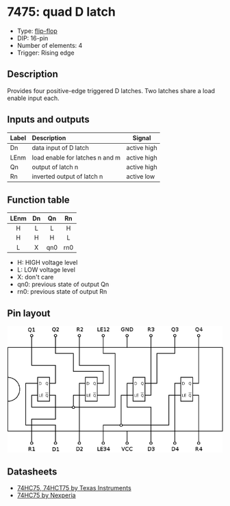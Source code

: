 # 7475: quad D latch

- Type: [flip-flop](flip_flops.md)
- DIP: 16-pin
- Number of elements: 4
- Trigger: Rising edge

## Description

Provides four positive-edge triggered D latches. Two latches share a
load enable input each.

## Inputs and outputs

| Label | Description                     | Signal      |
|:----- |:------------------------------- | ----------- |
| Dn    | data input of D latch           | active high |
| LEnm  | load enable for latches n and m | active high |
| Qn    | output of latch n               | active high |
| Rn    | inverted output of latch n      | active low  |

## Function table

| LEnm | Dn  | Qn  | Rn   |
|:----:|:---:|:---:|:----:|
| H    | L   | L   | H    |
| H    | H   | H   | L    |
| L    | X   | qn0 | rn0  |

- H: HIGH voltage level
- L: LOW voltage level
- X: don't care
- qn0: previous state of output Qn
- rn0: previous state of output Rn

## Pin layout

![](../dia/7475-dip.png)


## Datasheets

- [74HC75, 74HCT75 by Texas Instruments](http://www.ti.com/lit/ds/symlink/cd74hc75.pdf)
- [74HC75 by Nexperia](https://assets.nexperia.com/documents/data-sheet/74HC75.pdf)
